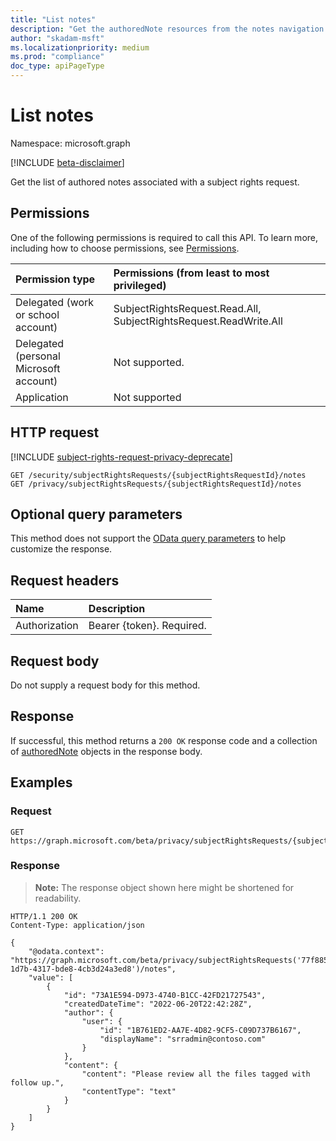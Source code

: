```yaml
---
title: "List notes"
description: "Get the authoredNote resources from the notes navigation property."
author: "skadam-msft"
ms.localizationpriority: medium
ms.prod: "compliance"
doc_type: apiPageType
---
```


# List notes
Namespace: microsoft.graph

[!INCLUDE [beta-disclaimer](../../includes/beta-disclaimer.md)]

Get the list of authored notes associated with a subject rights request. 

## Permissions
One of the following permissions is required to call this API. To learn more, including how to choose permissions, see [Permissions](/graph/permissions-reference).

|Permission type|Permissions (from least to most privileged)|
|:---|:---|
|Delegated (work or school account)|SubjectRightsRequest.Read.All, SubjectRightsRequest.ReadWrite.All|
|Delegated (personal Microsoft account)|Not supported.|
|Application|Not supported|

## HTTP request

[!INCLUDE [subject-rights-request-privacy-deprecate](../../includes/subject-rights-request-privacy-deprecate.md)]

<!-- {
  "blockType": "ignored"
}
-->
``` http
GET /security/subjectRightsRequests/{subjectRightsRequestId}/notes
GET /privacy/subjectRightsRequests/{subjectRightsRequestId}/notes
```

## Optional query parameters
This method does not support the [OData query parameters](/graph/query-parameters) to help customize the response.

## Request headers
|Name|Description|
|:---|:---|
|Authorization|Bearer {token}. Required.|

## Request body
Do not supply a request body for this method.

## Response

If successful, this method returns a `200 OK` response code and a collection of [authoredNote](../resources/authorednote.md) objects in the response body.

## Examples

### Request

<!-- {
  "blockType": "request",
  "name": "list_authorednote"
}
-->
``` http
GET https://graph.microsoft.com/beta/privacy/subjectRightsRequests/{subjectRightsRequestId}/notes
```

### Response
>**Note:** The response object shown here might be shortened for readability.
<!-- {
  "blockType": "response",
  "truncated": true,
  "@odata.type": "Collection(microsoft.graph.authoredNote)"
}
-->
``` http
HTTP/1.1 200 OK
Content-Type: application/json

{
    "@odata.context": "https://graph.microsoft.com/beta/privacy/subjectRightsRequests('77f885ac-1d7b-4317-bde8-4cb3d24a3ed8')/notes",
    "value": [
        {
            "id": "73A1E594-D973-4740-B1CC-42FD21727543",
            "createdDateTime": "2022-06-20T22:42:28Z",
            "author": {
                "user": {
                    "id": "1B761ED2-AA7E-4D82-9CF5-C09D737B6167",
                    "displayName": "srradmin@contoso.com"
                }
            },
            "content": {
                "content": "Please review all the files tagged with follow up.",
                "contentType": "text"
            }
        }
    ]
}
```


